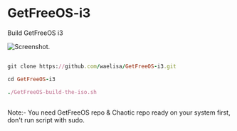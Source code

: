 # GetFreeOS-i3
Build GetFreeOS i3

![Screenshot.](https://getfreeos.com/wp-content/uploads/2023/04/GetFreeOS-2023-04-13-1681419306_screenshot_1920x1080-1024x576.jpg)

##
```ruby
git clone https://github.com/waelisa/GetFreeOS-i3.git

cd GetFreeOS-i3

./GetFreeOS-build-the-iso.sh
```
##

Note:- You need GetFreeOS repo & Chaotic repo ready on your system first, don't run script with sudo.
